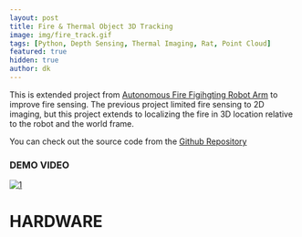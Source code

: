 ```yaml
---
layout: post
title: Fire & Thermal Object 3D Tracking
image: img/fire_track.gif
tags: [Python, Depth Sensing, Thermal Imaging, Rat, Point Cloud]
featured: true
hidden: true
author: dk
---
```


This is extended project from [Autonomous Fire Figihgting Robot Arm](https://dokkev.github.io/firefigther-robot/) to improve fire sensing. The previous project limited fire sensing to 2D imaging, but this project extends to localizing the fire in 3D location relative to the robot and the world frame.

You can check out the source code from the [Github Repository](https://github.com/dokkev/Fire_3D_Tracking)

### DEMO VIDEO

[![1](http://img.youtube.com/vi/ELHQRg86zm0/0.jpg)](https://www.youtube.com/watch?v=ELHQRg86zm0)

# HARDWARE

